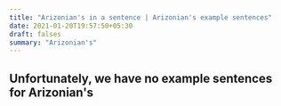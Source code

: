 ```yaml
---
title: "Arizonian's in a sentence | Arizonian's example sentences"
date: 2021-01-20T19:57:50+05:30
draft: falses
summary: "Arizonian's"
---
```

## Unfortunately, we have no example sentences for Arizonian's                 
